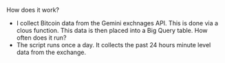 How does it work? 
* I collect Bitcoin data from the Gemini exchnages API. This is done via a clous function. This data is then placed into a Big Query table.
How often does it run? 
* The script runs once a day. It collects the past 24 hours minute level data from the exchange. 
